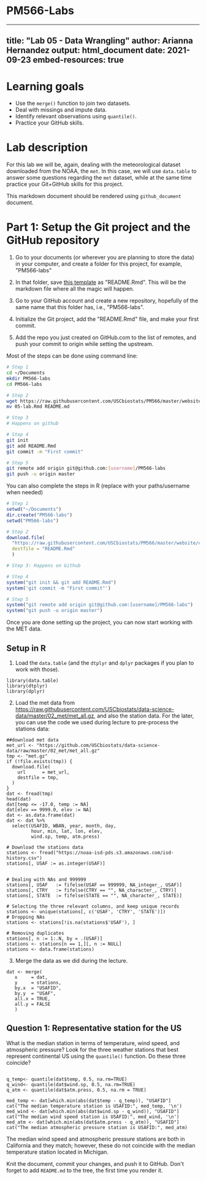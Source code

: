 # PM566-Labs
---
title: "Lab 05 - Data Wrangling"
author: Arianna Hernandez
output: html_document
date: 2021-09-23
embed-resources: true
---

# Learning goals

-   Use the `merge()` function to join two datasets.
-   Deal with missings and impute data.
-   Identify relevant observations using `quantile()`.
-   Practice your GitHub skills.

# Lab description

For this lab we will be, again, dealing with the meteorological dataset downloaded from the NOAA, the `met`. In this case, we will use `data.table` to answer some questions regarding the `met` dataset, while at the same time practice your Git+GitHub skills for this project.

This markdown document should be rendered using `github_document` document.

# Part 1: Setup the Git project and the GitHub repository

1.  Go to your documents (or wherever you are planning to store the data) in your computer, and create a folder for this project, for example, "PM566-labs"

2.  In that folder, save [this template](https://raw.githubusercontent.com/USCbiostats/PM566/master/website/content/assignment/05-lab.Rmd) as "README.Rmd". This will be the markdown file where all the magic will happen.

3.  Go to your GitHub account and create a new repository, hopefully of the same name that this folder has, i.e., "PM566-labs".

4.  Initialize the Git project, add the "README.Rmd" file, and make your first commit.

5.  Add the repo you just created on GitHub.com to the list of remotes, and push your commit to origin while setting the upstream.

Most of the steps can be done using command line:

``` sh
# Step 1
cd ~/Documents
mkdir PM566-labs
cd PM566-labs

# Step 2
wget https://raw.githubusercontent.com/USCbiostats/PM566/master/website/content/assignment/05-lab.Rmd 
mv 05-lab.Rmd README.md

# Step 3
# Happens on github

# Step 4
git init
git add README.Rmd
git commit -m "First commit"

# Step 5
git remote add origin git@github.com:[username]/PM566-labs
git push -u origin master
```

You can also complete the steps in R (replace with your paths/username when needed)

``` r
# Step 1
setwd("~/Documents")
dir.create("PM566-labs")
setwd("PM566-labs")

# Step 2
download.file(
  "https://raw.githubusercontent.com/USCbiostats/PM566/master/website/content/assignment/05-lab.Rmd",
  destfile = "README.Rmd"
  )

# Step 3: Happens on Github

# Step 4
system("git init && git add README.Rmd")
system('git commit -m "First commit"')

# Step 5
system("git remote add origin git@github.com:[username]/PM566-labs")
system("git push -u origin master")
```

Once you are done setting up the project, you can now start working with the MET data.

## Setup in R

1.  Load the `data.table` (and the `dtplyr` and `dplyr` packages if you plan to work with those).

```{r, message=FALSE}
library(data.table)
library(dtplyr)
library(dplyr)
```

2.  Load the met data from https://raw.githubusercontent.com/USCbiostats/data-science-data/master/02_met/met_all.gz, and also the station data. For the later, you can use the code we used during lecture to pre-process the stations data:

```{r}
##download met data
met_url <- "https://github.com/USCbiostats/data-science-data/raw/master/02_met/met_all.gz"
tmp <- "met.gz"
if (!file.exists(tmp)) {
  download.file(
    url      = met_url,
    destfile = tmp,
  )
}
dat <- fread(tmp)
head(dat)
dat[temp <= -17.0, temp := NA]
dat[elev == 9999.0, elev := NA]
dat <- as.data.frame(dat)
dat <- dat %>% 
  select(USAFID, WBAN, year, month, day, 
         hour, min, lat, lon, elev, 
         wind.sp, temp, atm.press)

# Download the stations data
stations <- fread("https://noaa-isd-pds.s3.amazonaws.com/isd-history.csv")
stations[, USAF := as.integer(USAF)]


# Dealing with NAs and 999999
stations[, USAF   := fifelse(USAF == 999999, NA_integer_, USAF)]
stations[, CTRY   := fifelse(CTRY == "", NA_character_, CTRY)]
stations[, STATE  := fifelse(STATE == "", NA_character_, STATE)]

# Selecting the three relevant columns, and keep unique records
stations <- unique(stations[, c('USAF', 'CTRY', 'STATE')])
# Dropping NAs
stations <- stations[!is.na(stations$'USAF'), ]

# Removing duplicates
stations[, n := 1:.N, by = .(USAF)]
stations <- stations[n == 1,][, n := NULL]
stations <- data.frame(stations)
```

3.  Merge the data as we did during the lecture.

```{r}
dat <- merge(
   x     = dat,      
   y     = stations, 
   by.x  = "USAFID",
   by.y  = "USAF", 
   all.x = TRUE,
   all.y = FALSE
   ) 
```

## Question 1: Representative station for the US

What is the median station in terms of temperature, wind speed, and atmospheric pressure? Look for the three weather stations that best represent continental US using the `quantile()` function. Do these three coincide?

```{r}

q_temp<- quantile(dat$temp, 0.5, na.rm=TRUE)
q_wind<- quantile(dat$wind.sp, 0.5, na.rm=TRUE)
q_atm <- quantile(dat$atm.press, 0.5, na.rm = TRUE)

med_temp <- dat[which.min(abs(dat$temp - q_temp)), "USAFID"]
cat("The median temperature station is USAFID:", med_temp, '\n')
med_wind <- dat[which.min(abs(dat$wind.sp - q_wind)), "USAFID"]
cat("The median wind speed station is USAFID:", med_wind, '\n')
med_atm <- dat[which.min(abs(dat$atm.press - q_atm)), "USAFID"]
cat("The median atmospheric pressure station is USAFID:", med_atm)

```

The median wind speed and atmospheric pressure stations are both in California and they match; however, these do not coincide with the median temperature station located in Michigan.

Knit the document, commit your changes, and push it to GitHub. Don't forget to add `README.md` to the tree, the first time you render it.

